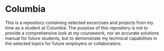 # Columbia

This is a repository containing selected excercises and projects from my time as a student at Columbia.
The purpose of this repository is not to provide a comprehensive look at my coursework, nor an accurate solutions manual for future students,
but to demonstrate my technical capabilities in the selected topics for future employers or collaborators.
